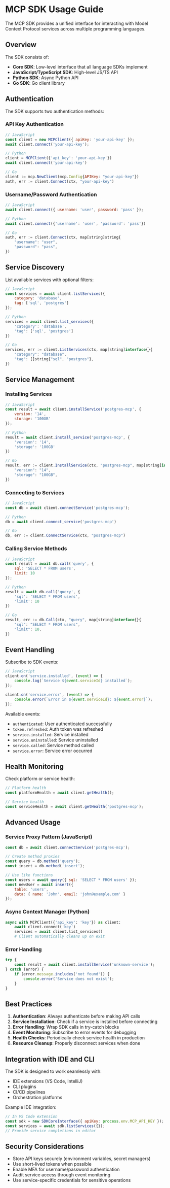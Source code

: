 # MCP SDK Usage Guide

The MCP SDK provides a unified interface for interacting with Model Context Protocol services across multiple programming languages.

## Overview

The SDK consists of:
- **Core SDK**: Low-level interface that all language SDKs implement
- **JavaScript/TypeScript SDK**: High-level JS/TS API
- **Python SDK**: Async Python API
- **Go SDK**: Go client library

## Authentication

The SDK supports two authentication methods:

### API Key Authentication
```javascript
// JavaScript
const client = new MCPClient({ apiKey: 'your-api-key' });
await client.connect('your-api-key');

// Python
client = MCPClient({'api_key': 'your-api-key'})
await client.connect('your-api-key')

// Go
client := mcp.NewClient(mcp.Config{APIKey: "your-api-key"})
auth, err := client.Connect(ctx, "your-api-key")
```

### Username/Password Authentication
```javascript
// JavaScript
await client.connect({ username: 'user', password: 'pass' });

// Python
await client.connect({'username': 'user', 'password': 'pass'})

// Go
auth, err := client.Connect(ctx, map[string]string{
    "username": "user",
    "password": "pass",
})
```

## Service Discovery

List available services with optional filters:

```javascript
// JavaScript
const services = await client.listServices({
    category: 'database',
    tag: ['sql', 'postgres']
});

// Python
services = await client.list_services({
    'category': 'database',
    'tag': ['sql', 'postgres']
})

// Go
services, err := client.ListServices(ctx, map[string]interface{}{
    "category": "database",
    "tag": []string{"sql", "postgres"},
})
```

## Service Management

### Installing Services

```javascript
// JavaScript
const result = await client.installService('postgres-mcp', {
    version: '14',
    storage: '100GB'
});

// Python
result = await client.install_service('postgres-mcp', {
    'version': '14',
    'storage': '100GB'
})

// Go
result, err := client.InstallService(ctx, "postgres-mcp", map[string]interface{}{
    "version": "14",
    "storage": "100GB",
})
```

### Connecting to Services

```javascript
// JavaScript
const db = await client.connectService('postgres-mcp');

// Python
db = await client.connect_service('postgres-mcp')

// Go
db, err := client.ConnectService(ctx, "postgres-mcp")
```

### Calling Service Methods

```javascript
// JavaScript
const result = await db.call('query', {
    sql: 'SELECT * FROM users',
    limit: 10
});

// Python
result = await db.call('query', {
    'sql': 'SELECT * FROM users',
    'limit': 10
})

// Go
result, err := db.Call(ctx, "query", map[string]interface{}{
    "sql": "SELECT * FROM users",
    "limit": 10,
})
```

## Event Handling

Subscribe to SDK events:

```javascript
// JavaScript
client.on('service.installed', (event) => {
    console.log(`Service ${event.serviceId} installed`);
});

client.on('service.error', (event) => {
    console.error(`Error in ${event.serviceId}: ${event.error}`);
});
```

Available events:
- `authenticated`: User authenticated successfully
- `token.refreshed`: Auth token was refreshed
- `service.installed`: Service installed
- `service.uninstalled`: Service uninstalled
- `service.called`: Service method called
- `service.error`: Service error occurred

## Health Monitoring

Check platform or service health:

```javascript
// Platform health
const platformHealth = await client.getHealth();

// Service health
const serviceHealth = await client.getHealth('postgres-mcp');
```

## Advanced Usage

### Service Proxy Pattern (JavaScript)

```javascript
const db = await client.connectService('postgres-mcp');

// Create method proxies
const query = db.method('query');
const insert = db.method('insert');

// Use like functions
const users = await query({ sql: 'SELECT * FROM users' });
const newUser = await insert({ 
    table: 'users', 
    data: { name: 'John', email: 'john@example.com' }
});
```

### Async Context Manager (Python)

```python
async with MCPClient({'api_key': 'key'}) as client:
    await client.connect('key')
    services = await client.list_services()
    # Client automatically cleans up on exit
```

### Error Handling

```javascript
try {
    const result = await client.installService('unknown-service');
} catch (error) {
    if (error.message.includes('not found')) {
        console.error('Service does not exist');
    }
}
```

## Best Practices

1. **Authentication**: Always authenticate before making API calls
2. **Service Installation**: Check if a service is installed before connecting
3. **Error Handling**: Wrap SDK calls in try-catch blocks
4. **Event Monitoring**: Subscribe to error events for debugging
5. **Health Checks**: Periodically check service health in production
6. **Resource Cleanup**: Properly disconnect services when done

## Integration with IDE and CLI

The SDK is designed to work seamlessly with:
- IDE extensions (VS Code, IntelliJ)
- CLI plugins
- CI/CD pipelines
- Orchestration platforms

Example IDE integration:
```javascript
// In VS Code extension
const sdk = new SDKCoreInterface({ apiKey: process.env.MCP_API_KEY });
const services = await sdk.listServices({});
// Provide service completions in editor
```

## Security Considerations

- Store API keys securely (environment variables, secret managers)
- Use short-lived tokens when possible
- Enable MFA for username/password authentication
- Audit service access through event monitoring
- Use service-specific credentials for sensitive operations